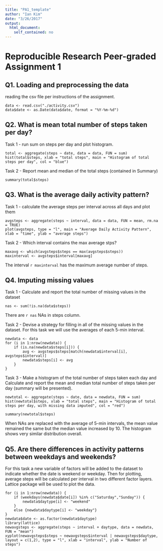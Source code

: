 ```yaml
---
title: "PA1_template"
author: "Ian Kim"
date: "3/26/2017"
output: 
  html_document: 
    self_contained: no
---
```

# Reproducible Research Peer-graded Assignment 1


## Q1. Loading and preprocessing the data
reading the csv file per instructions of the assignment.
```{r dataloading, echo = TRUE}
data <- read.csv("./activity.csv")
data$date <- as.Date(data$date, format = "%Y-%m-%d")
```

## Q2. What is mean total number of steps taken per day?
Task 1 - run sum on steps per day and plot histogram. 
```{r histogram1, echo = TRUE}
total <- aggregate(steps ~ date, data = data, FUN = sum)
hist(total$steps, xlab = "total steps", main = "Histogram of total steps per day", col = "blue")
```
Task 2 - Report mean and median of the total steps (contained in Summary)
```{r mean_and_median, echo = TRUE}
summary(total$steps)
```

## Q3. What is the average daily activity pattern?
Task 1 - calculate the average steps per interval across all days and plot them
```{r avgsteps_interval, echo = TRUE}
avgsteps <- aggregate(steps ~ interval, data = data, FUN = mean, rm.na = TRUE)
plot(avgsteps, type = "l", main = "Average Daily Activity Pattern", xlab = "time", ylab = "average steps")
```

Task 2 - Which interval contains the max average stps?
```{r maxinterval, echo = TRUE}
maxavg <- which(avgsteps$steps == max(avgsteps$steps))
maxinterval <- avgsteps$interval[maxavg]
```
The interval `r maxinterval` has the maximum average number of steps.

## Q4. Imputing missing values
Task 1 - Calculate and report the total number of missing values in the dataset
```{r na_calc, echo = TRUE}
nas <- sum(!is.na(data$steps))
```
There are `r nas` NAs in steps column.

Task 2 - Devise a strategy for filling in all of the missing values in the dataset. For this task we will use the averages of each 5-min interval.
```{r fillingNA, echo = TRUE}
newdata <- data
for (i in 1:nrow(newdata)) {
    if (is.na(newdata$steps[i])) {
        avg <- avgsteps$steps[match(newdata$interval[i], avgsteps$interval)]
        newdata$steps[i] <- avg
    }
}
```

Task 3 - Make a histogram of the total number of steps taken each day and Calculate and report the mean and median total number of steps taken per day (summary will be presented).
``` {r newdatahiso, echo = TRUE}
newtotal <- aggregate(steps ~ date, data = newdata, FUN = sum)
hist(newtotal$steps, xlab = "total steps", main = "Histogram of total steps per day, with missing data imputed", col = "red")
```

``` {r new_mean_and_median, echo = TRUE}
summary(newtotal$steps)
```

When NAs are replaced with the average of 5-min intervals, the mean value remained the same but the median value increased by 10. The histogram shows very similar distribution overall. 

## Q5. Are there differences in activity patterns between weekdays and weekends?
For this task a new variable of factors will be added to the dataset to indicate whether the date is weekend or weekday. Then for plotting, average steps will be calculated per interval in two different factor layers. Lattice package will be used to plot the data.
```{r weekdays_vs_weekend, echo = TRUE}
for (i in 1:nrow(newdata)) {
    if (weekdays(newdata$date[i]) %in% c("Saturday","Sunday")) {
        newdata$daytype[i] <- "weekend"
    }
    else {newdata$daytype[i] <- "weekday"}
}
newdata$date <- as.factor(newdata$daytype)
library(lattice)
newavgsteps <- aggregate(steps ~ interval + daytype, data = newdata, FUN = "mean")
xyplot(newavgsteps$steps ~ newavgsteps$interval | newavgsteps$daytype, layout = c(1,2), type = "l", xlab = "interval", ylab = "Number of steps")
```
